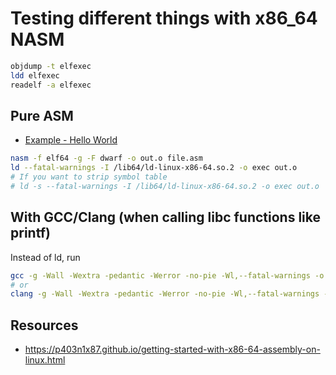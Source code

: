 # Testing different things with x86_64 NASM
```bash
objdump -t elfexec
ldd elfexec
readelf -a elfexec
```

## Pure ASM

- [Example - Hello World](./hello_nasm/hello.asm)

```bash
nasm -f elf64 -g -F dwarf -o out.o file.asm
ld --fatal-warnings -I /lib64/ld-linux-x86-64.so.2 -o exec out.o
# If you want to strip symbol table
# ld -s --fatal-warnings -I /lib64/ld-linux-x86-64.so.2 -o exec out.o
```

## With GCC/Clang (when calling libc functions like printf)

Instead of ld, run

```bash
gcc -g -Wall -Wextra -pedantic -Werror -no-pie -Wl,--fatal-warnings -o exec out.o
# or
clang -g -Wall -Wextra -pedantic -Werror -no-pie -Wl,--fatal-warnings -o exec out.o

```

## Resources

- https://p403n1x87.github.io/getting-started-with-x86-64-assembly-on-linux.html
